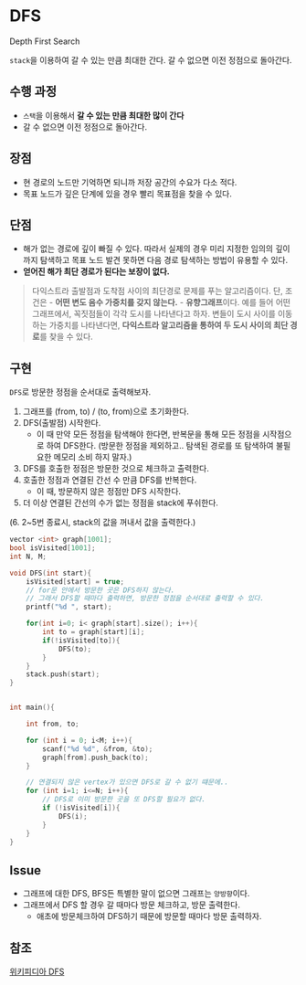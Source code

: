 # DFS

Depth First Search

`stack`을 이용하여 갈 수 있는 만큼 최대한 간다.
갈 수 없으면 이전 정점으로 돌아간다.

## 수행 과정
- `스택`을 이용해서 **갈 수 있는 만큼 최대한 많이 간다**
- 갈 수 없으면 이전 정점으로 돌아간다.

## 장점

- 현 경로의 노드만 기억하면 되니까 저장 공간의 수요가 다소 적다.
- 목표 노드가 깊은 단계에 있을 경우 빨리 목표점을 찾을 수 있다.

## 단점

- 해가 없는 경로에 깊이 빠질 수 있다. 따라서 실제의 경우 미리 지정한 임의의 깊이까지 탐색하고 목표 노드 발견 못하면 다음 경로 탐색하는 방법이 유용할 수 있다.
- **얻어진 해가 최단 경로가 된다는 보장이 없다.**

> 다익스트라
출발점과 도착점 사이의 최단경로 문제를 푸는 알고리즘이다.
단, 조건은
	- **어떤 변도 음수 가중치를 갖지 않는다.**
	- **유향그래프**이다.
예를 들어 어떤 그래프에서, 꼭짓점들이 각각 도시를 나타낸다고 하자.
변들이 도시 사이를 이동하는 가중치를 나타낸다면, **다익스트라 알고리즘을 통하여 두 도시 사이의 최단 경로**를 찾을 수 있다.


## 구현

`DFS`로 방문한 정점을 순서대로 출력해보자.

1. 그래프를 (from, to) / (to, from)으로 초기화한다.
2. DFS(출발점) 시작한다.
	- 이 때 만약 모든 정점을 탐색해야 한다면, 반복문을 통해 모든 정점을 시작점으로 하여 DFS한다. (방문한 정점을 제외하고.. 탐색된 경로를 또 탐색하여 불필요한 메모리 소비 하지 말자.)
3. DFS를 호출한 정점은 방문한 것으로 체크하고 출력한다.
4. 호출한 정점과 연결된 간선 수 만큼 DFS를 반복한다.
	- 이 때, 방문하지 않은 정점만 DFS 시작한다.
5. 더 이상 연결된 간선의 수가 없는 정점을 stack에 푸쉬한다.

(6. 2~5번 종료시, stack의 값을 꺼내서 값을 출력한다.)

```C
vector <int> graph[1001];
bool isVisited[1001];
int N, M;

void DFS(int start){
	isVisited[start] = true;
	// for문 안에서 방문한 곳은 DFS하지 않는다.
	// 그래서 DFS할 때마다 출력하면, 방문한 정점을 순서대로 출력할 수 있다.
	printf("%d ", start);

	for(int i=0; i< graph[start].size(); i++){
		int to = graph[start][i];
		if(!isVisited[to]){
			DFS(to);
		}
	}
	stack.push(start);
}


int main(){

	int from, to;

	for (int i = 0; i<M; i++){
		scanf("%d %d", &from, &to);
		graph[from].push_back(to);
	}

	// 연결되지 않은 vertex가 있으면 DFS로 갈 수 없기 떄문에..
	for (int i=1; i<=N; i++){
		// DFS로 이미 방문한 곳을 또 DFS할 필요가 없다.
		if (!isVisited[i]){
			DFS(i);
		}
	}
}

```

## Issue

- 그래프에 대한 DFS, BFS든 특별한 말이 없으면 그래프는 `양방향`이다.
- 그래프에서 DFS 할 경우 갈 때마다 방문 체크하고, 방문 출력한다.
	- 애초에 방문체크하여 DFS하기 때문에 방문할 때마다 방문 출력하자.


## 참조

[위키피디아 DFS](https://ko.wikipedia.org/wiki/%EA%B9%8A%EC%9D%B4_%EC%9A%B0%EC%84%A0_%ED%83%90%EC%83%89)
